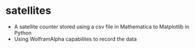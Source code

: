 # satellites
+ A satellite counter stored using a csv file in Mathematica to Matplotlib in Python
+ Using WolframAlpha capabilites to record the data
